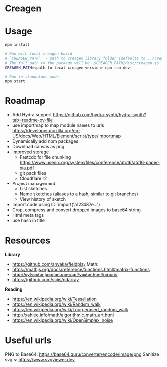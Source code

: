 # Creagen

# Usage

```sh
npm install

# Run with local creagen build
# `CREAGEN_PATH`  - path to creagen library folder (defaults to ../creagen)
# The full path to the package will be `$CREAGEN_PATH/dist/creagen.js`
CREAGEN_PATH=<path to local creagen version> npm run dev

# Run in standalone mode
npm start
```

# Roadmap

- Add Hydra support https://github.com/hydra-synth/hydra-synth?tab=readme-ov-file
- use importmap to map module names to urls https://developer.mozilla.org/en-US/docs/Web/HTML/Element/script/type/importmap
- Dynamically add npm packages
- Download canvas as png
- Improved storage
  - Fastcdc for file chunking https://www.usenix.org/system/files/conference/atc16/atc16-paper-xia.pdf
  - git pack files
  - Cloudflare r2
- Project management
  - List sketches
  - Name sketches (aliases to a hash, similar to git branches)
  - View history of sketch
- Import code using ID `import('a123487e...')
- Crop, compress and convert dropped images to base64 string
- Html meta tags
- use hash in title

# Resources

**Library**
- https://github.com/anvaka/fieldplay
Math:
- https://mathjs.org/docs/reference/functions.html#matrix-functions
- http://sylvester.jcoglan.com/api/vector.html#create
- https://github.com/scijs/ndarray

**Reading**
- https://en.wikipedia.org/wiki/Tessellation
- https://en.wikipedia.org/wiki/Random_walk
- https://en.wikipedia.org/wiki/Loop-erased_random_walk
- http://xahlee.info/math/algorithmic_math_art.html
- https://en.wikipedia.org/wiki/OpenSimplex_noise

# Useful urls
PNG to Base64:
https://base64.guru/converter/encode/image/png
Sanitize svg's:
https://www.svgviewer.dev

